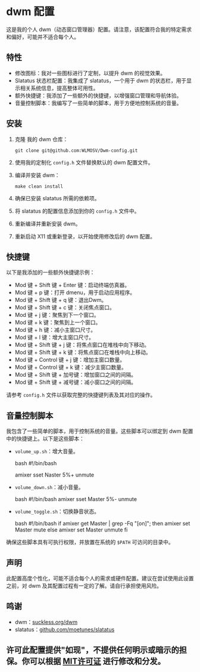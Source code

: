 # dwm 配置

这是我的个人 dwm（动态窗口管理器）配置。请注意，该配置符合我的特定需求和偏好，可能并不适合每个人。

## 特性

- 修改图标：我对一些图标进行了定制，以提升 dwm 的视觉效果。
- Slatatus 状态栏配置：我集成了 slatatus，一个用于 dwm 的状态栏，用于显示相关系统信息，提高整体可用性。
- 额外快捷键：我添加了一些额外的快捷键，以增强窗口管理和导航体验。
- 音量控制脚本：我编写了一些简单的脚本，用于方便地控制系统的音量。

## 安装

1. 克隆 我的 dwm 仓库：

   ````shell
   git clone git@github.com:WLMOSV/Dwm-config.git
   
2. 使用我的定制化 `config.h` 文件替换默认的 dwm 配置文件。

3. 编译并安装 dwm：

   ````shell
   make clean install
   
4. 确保已安装 slatatus 所需的依赖项。

5. 将 slatatus 的配置信息添加到你的 `config.h` 文件中。

6. 重新编译并重新安装 dwm。

7. 重新启动 X11 或重新登录，以开始使用修改后的 dwm 配置。

## 快捷键

以下是我添加的一些额外快捷键示例：

- Mod 键 + Shift 键 + Enter 键：启动终端仿真器。
- Mod 键 + p 键：打开 dmenu，用于启动应用程序。
- Mod 键 + Shift 键 + q 键：退出Dwm。
- Mod 键 + Shift 键 + c 键：关闭焦点窗口。
- Mod 键 + j 键：聚焦到下一个窗口。
- Mod 键 + k 键：聚焦到上一个窗口。
- Mod 键 + h 键：减小主窗口尺寸。
- Mod 键 + l 键：增大主窗口尺寸。
- Mod 键 + Shift 键 + j 键：将焦点窗口在堆栈中向下移动。
- Mod 键 + Shift 键 + k 键：将焦点窗口在堆栈中向上移动。
- Mod 键 + Control 键 + j 键：增加主窗口数量。
- Mod 键 + Control 键 + k 键：减少主窗口数量。
- Mod 键 + Shift 键 + 加号键：增加窗口之间的间隔。
- Mod 键 + Shift 键 + 减号键：减小窗口之间的间隔。

请参考 `config.h` 文件以获取完整的快捷键列表及其对应的操作。

## 音量控制脚本

我包含了一些简单的脚本，用于控制系统的音量。这些脚本可以绑定到 dwm 配置中的快捷键上。以下是这些脚本：

- `volume_up.sh`：增大音量。

  bash
  #!/bin/bash
  
  amixer sset Naster 5%+ unmute
  

- `volume_down.sh`：减小音量。

  bash
  #!/bin/bash
  amixer sset Master 5%- unmute
  

- `volume_toggle.sh`：切换静音状态。

  bash
  #!/bin/bash
  if amixer get Master | grep -Fq "[on]"; then
      amixer set Master mute
  else
      amixer set Master unmute
  fi
  

  

确保这些脚本具有可执行权限，并放置在系统的 `$PATH` 可访问的目录中。

## 声明

此配置高度个性化，可能不适合每个人的需求或硬件配置。建议在尝试使用此设置之前，对 dwm 及其配置过程有一定的了解。请自行承担使用风险。

## 鸣谢

- dwm：[suckless.org/dwm](https://dwm.suckless.org/)
- slatatus：[github.com/moetunes/slatatus](https://github.com/moetunes/slatatus)

## 许可此配置提供"如现"，不提供任何明示或暗示的担保。你可以根据 [MIT许可证](https://opensource.org/licenses/MIT) 进行修改和分发。
